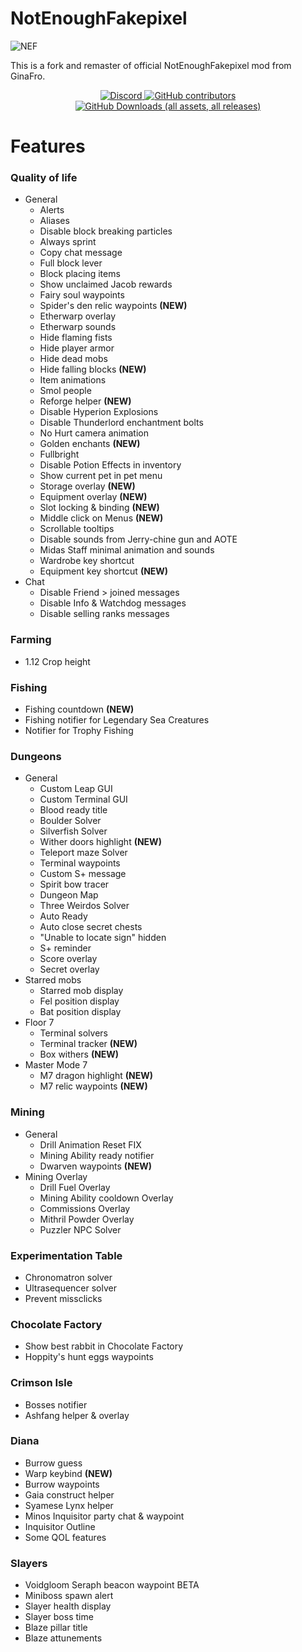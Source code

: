 # NotEnoughFakepixel

![NEF](https://github.com/user-attachments/assets/9fa18c7e-fd19-4011-8a97-2b04445fba10)


This is a fork and remaster of official NotEnoughFakepixel mod from GinaFro.

<div align="center">
    <a href="https://discord.gg/BJMUHGwqQu" target="_blank">
        <img alt="Discord" src="https://img.shields.io/discord/1318248790452342784?style=for-the-badge&logo=github&logoColor=white&color=008b8b">
    </a>
     <a href="https://github.com/davidbelesp/NotEnoughFakepixel/graphs/contributors" target="_blank">
        <img alt="GitHub contributors" src="https://img.shields.io/github/contributors-anon/davidbelesp/NotEnoughFakepixel?style=for-the-badge&color=008b8b">
    </a>
    <a href="https://github.com/davidbelesp/NotEnoughFakepixel/releases" target="_blank">
       <img alt="GitHub Downloads (all assets, all releases)" src="https://img.shields.io/github/downloads/davidbelesp/NotEnoughFakepixel/total?style=for-the-badge&color=008b8b">
    </a>
</div>

<div align="left">

# Features

### Quality of life
- General
  - Alerts
  - Aliases
  - Disable block breaking particles
  - Always sprint
  - Copy chat message
  - Full block lever
  - Block placing items
  - Show unclaimed Jacob rewards
  - Fairy soul waypoints
  - Spider's den relic waypoints **(NEW)**
  - Etherwarp overlay
  - Etherwarp sounds
  - Hide flaming fists
  - Hide player armor
  - Hide dead mobs
  - Hide falling blocks **(NEW)**
  - Item animations
  - Smol people
  - Reforge helper **(NEW)**
  - Disable Hyperion Explosions
  - Disable Thunderlord enchantment bolts
  - No Hurt camera animation
  - Golden enchants **(NEW)**
  - Fullbright
  - Disable Potion Effects in inventory
  - Show current pet in pet menu
  - Storage overlay **(NEW)**
  - Equipment overlay **(NEW)**
  - Slot locking & binding **(NEW)**
  - Middle click on Menus **(NEW)**
  - Scrollable tooltips
  - Disable sounds from Jerry-chine gun and AOTE
  - Midas Staff minimal animation and sounds
  - Wardrobe key shortcut
  - Equipment key shortcut **(NEW)**
- Chat
  - Disable Friend > joined messages
  - Disable Info & Watchdog messages
  - Disable selling ranks messages

### Farming
- 1.12 Crop height

### Fishing
- Fishing countdown **(NEW)**
- Fishing notifier for Legendary Sea Creatures
- Notifier for Trophy Fishing

### Dungeons
- General
  - Custom Leap GUI
  - Custom Terminal GUI
  - Blood ready title
  - Boulder Solver
  - Silverfish Solver
  - Wither doors highlight **(NEW)**
  - Teleport maze Solver
  - Terminal waypoints
  - Custom S+ message
  - Spirit bow tracer
  - Dungeon Map
  - Three Weirdos Solver
  - Auto Ready
  - Auto close secret chests
  - "Unable to locate sign" hidden
  - S+ reminder
  - Score overlay
  - Secret overlay
- Starred mobs
  - Starred mob display
  - Fel position display
  - Bat position display
- Floor 7
  - Terminal solvers
  - Terminal tracker **(NEW)**
  - Box withers **(NEW)**
- Master Mode 7
  - M7 dragon highlight **(NEW)**
  - M7 relic waypoints **(NEW)**
### Mining
- General
  - Drill Animation Reset FIX
  - Mining Ability ready notifier
  - Dwarven waypoints **(NEW)**
- Mining Overlay
  - Drill Fuel Overlay
  - Mining Ability cooldown Overlay
  - Commissions Overlay
  - Mithril Powder Overlay
  - Puzzler NPC Solver

### Experimentation Table
- Chronomatron solver
- Ultrasequencer solver
- Prevent missclicks

### Chocolate Factory
- Show best rabbit in Chocolate Factory
- Hoppity's hunt eggs waypoints

### Crimson Isle
- Bosses notifier
- Ashfang helper & overlay

### Diana
- Burrow guess
- Warp keybind **(NEW)**
- Burrow waypoints
- Gaia construct helper
- Syamese Lynx helper
- Minos Inquisitor party chat & waypoint
- Inquisitor Outline
- Some QOL features

### Slayers
- Voidgloom Seraph beacon waypoint BETA
- Miniboss spawn alert
- Slayer health display
- Slayer boss time
- Blaze pillar title
- Blaze attunements


</div>
